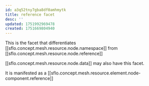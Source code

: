```yaml
---
id: a3q52tny7gba8df0amhmytk
title: reference facet
desc: ''
updated: 1751992969478
created: 1751669804940
---
```


This is the facet that differentiates [[sflo.concept.mesh.resource.node.namespace]] from [[sflo.concept.mesh.resource.node.reference]] 

[[sflo.concept.mesh.resource.node.data]] may also have this facet.

It is manifested as a [[sflo.concept.mesh.resource.element.node-component.reference]] 